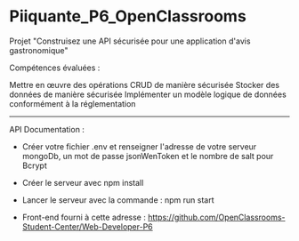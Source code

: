 # Piiquante_P6_OpenClassrooms

Projet "Construisez une API sécurisée pour une application d'avis gastronomique"

Compétences évaluées : 

Mettre en œuvre des opérations CRUD de manière sécurisée
Stocker des données de manière sécurisée
Implémenter un modèle logique de données conformément à la réglementation

____________________________________________________________________

API Documentation : 

- Créer votre fichier .env et renseigner l'adresse de votre serveur mongoDb, un mot de passe jsonWenToken et le nombre de salt pour Bcrypt

- Créer le serveur avec npm install

- Lancer le serveur avec la commande : npm run start

- Front-end fourni à cette adresse : https://github.com/OpenClassrooms-Student-Center/Web-Developer-P6